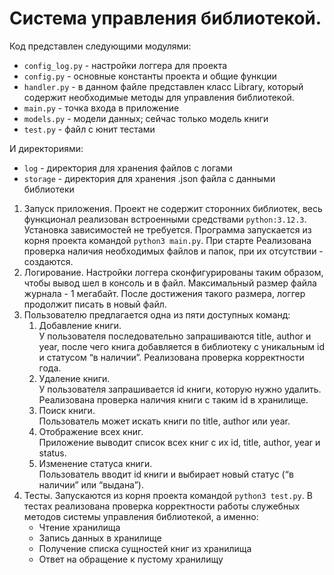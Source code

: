 # Система управления библиотекой.

Код представлен следующими модулями:
- `config_log.py` - настройки логгера для проекта
- `config.py` - основные константы проекта и общие функции
- `handler.py` - в данном файле представлен класс Library, который содержит необходимые методы для управления библиотекой.
- `main.py` - точка входа в приложение
- `models.py` - модели данных; сейчас только модель книги
- `test.py` - файл с юнит тестами

И директориями:
- `log` - директория для хранения файлов с логами
- `storage` - директория для хранения .json файла с данными библиотеки

1. Запуск приложения.
   Проект не содержит сторонних библиотек, весь функционал реализован встроенными средствами `python:3.12.3`. Установка зависимостей не требуется. Программа запускается из корня проекта командой `python3 main.py`. При старте Реализована проверка наличия необходимых файлов и папок, при их отсутствии - создаются.
2. Логирование.
    Настройки логгера сконфигурированы таким образом, чтобы вывод шел в консоль и в файл. Максимальный размер файла журнала - 1 мегабайт. После достижения такого размера, логгер продолжит писать в новый файл.
3. Пользователю предлагается одна из пяти доступных команд:
   1. Добавление книги.<br>
   У пользователя последовательно запрашиваются title, author и year, после чего книга добавляется в библиотеку с уникальным id и статусом “в наличии”. Реализована проверка корректности года.
   2. Удаление книги.<br>
   У пользователя запрашивается id книги, которую нужно удалить. Реализована проверка наличия книги с таким id в хранилище.
   3. Поиск книги.<br>
   Пользователь может искать книги по title, author или year.
   4. Отображение всех книг.<br>
   Приложение выводит список всех книг с их id, title, author, year и status.
   5. Изменение статуса книги.<br>
   Пользователь вводит id книги и выбирает новый статус (“в наличии” или “выдана”).
4. Тесты.
    Запускаются из корня проекта командой `python3 test.py`. В тестах реализована проверка корректности работы служебных методов системы управления библиотекой, а именно:
    - Чтение хранилища
    - Запись данных в хранилище
    - Получение списка сущностей книг из хранилища
    - Ответ на обращение к пустому хранилищу
